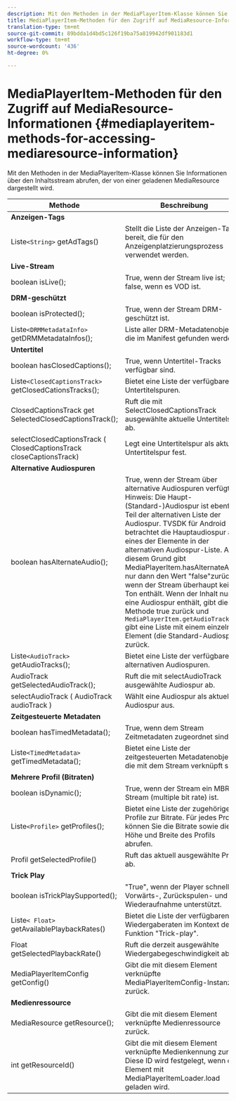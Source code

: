 ```yaml
---
description: Mit den Methoden in der MediaPlayerItem-Klasse können Sie Informationen über den Inhaltsstream abrufen, der von einer geladenen MediaResource dargestellt wird.
title: MediaPlayerItem-Methoden für den Zugriff auf MediaResource-Informationen
translation-type: tm+mt
source-git-commit: 89bdda1d4bd5c126f19ba75a819942df901183d1
workflow-type: tm+mt
source-wordcount: '436'
ht-degree: 0%

---
```



# MediaPlayerItem-Methoden für den Zugriff auf MediaResource-Informationen {#mediaplayeritem-methods-for-accessing-mediaresource-information}

Mit den Methoden in der MediaPlayerItem-Klasse können Sie Informationen über den Inhaltsstream abrufen, der von einer geladenen MediaResource dargestellt wird.

| Methode | Beschreibung |
|--- |--- |
| **Anzeigen-Tags** |  |
| Liste`<String>` getAdTags() | Stellt die Liste der Anzeigen-Tags bereit, die für den Anzeigenplatzierungsprozess verwendet werden. |
| **Live-Stream** |  |
| boolean isLive(); | True, wenn der Stream live ist; false, wenn es VOD ist. |
| **DRM-geschützt** |  |
| boolean isProtected(); | True, wenn der Stream DRM-geschützt ist. |
| Liste`<DRMMetadataInfo>` getDRMMetadataInfos(); | Liste aller DRM-Metadatenobjekte, die im Manifest gefunden werden. |
| **Untertitel** |  |
| boolean hasClosedCaptions(); | True, wenn Untertitel-Tracks verfügbar sind. |
| Liste`<ClosedCaptionsTrack>` getClosedCationsTracks(); | Bietet eine Liste der verfügbaren Untertitelspuren. |
| ClosedCaptionsTrack get SelectedClosedCaptionsTrack(); | Ruft die mit SelectClosedCaptionsTrack ausgewählte aktuelle Untertitelspur ab. |
| selectClosedCaptionsTrack ( ClosedCaptionsTrack closeCaptionsTrack) | Legt eine Untertitelspur als aktuelle Untertitelspur fest. |
| **Alternative Audiospuren** |  |
| boolean hasAlternateAudio(); | True, wenn der Stream über alternative Audiospuren verfügt. Hinweis:  Die Haupt- (Standard-)Audiospur ist ebenfalls Teil der alternativen Liste der Audiospur.  TVSDK für Android betrachtet die Hauptaudiospur als eines der Elemente in der alternativen Audiospur-Liste. Aus diesem Grund gibt MediaPlayerItem.hasAlternateAudio nur dann den Wert &quot;false&quot;zurück, wenn der Stream überhaupt keinen Ton enthält. Wenn der Inhalt nur eine Audiospur enthält, gibt diese Methode true zurück und `MediaPlayerItem.getAudioTracks` gibt eine Liste mit einem einzelnen Element (die Standard-Audiospur) zurück. |
| Liste`<AudioTrack>` getAudioTracks(); | Bietet eine Liste der verfügbaren alternativen Audiospuren. |
| AudioTrack getSelectedAudioTrack(); | Ruft die mit selectAudioTrack ausgewählte Audiospur ab. |
| selectAudioTrack ( AudioTrack audioTrack ) | Wählt eine Audiospur als aktuelle Audiospur aus. |
| **Zeitgesteuerte Metadaten** |  |
| boolean hasTimedMetadata(); | True, wenn dem Stream Zeitmetadaten zugeordnet sind. |
| Liste`<TimedMetadata>` getTimedMetadata(); | Bietet eine Liste der zeitgesteuerten Metadatenobjekte, die mit dem Stream verknüpft sind. |
| **Mehrere Profil (Bitraten)** |
| boolean isDynamic(); | True, wenn der Stream ein MBR-Stream (multiple bit rate) ist. |
| Liste`<Profile>` getProfiles(); | Bietet eine Liste der zugehörigen Profile zur Bitrate. Für jedes Profil können Sie die Bitrate sowie die Höhe und Breite des Profils abrufen. |
| Profil getSelectedProfile() | Ruft das aktuell ausgewählte Profil ab. |
| **Trick Play** |  |
| boolean isTrickPlaySupported(); | &quot;True&quot;, wenn der Player schnelle Vorwärts-, Zurückspulen- und Wiederaufnahme unterstützt. |
| Liste`< Float>` getAvailablePlaybackRates() | Bietet die Liste der verfügbaren Wiedergaberaten im Kontext der Funktion &quot;Trick-play&quot;. |
| Float getSelectedPlaybackRate() | Ruft die derzeit ausgewählte Wiedergabegeschwindigkeit ab. |
| MediaPlayerItemConfig getConfig() | Gibt die mit diesem Element verknüpfte MediaPlayerItemConfig-Instanz zurück. |
| **Medienressource** |  |
| MediaResource getResource(); | Gibt die mit diesem Element verknüpfte Medienressource zurück. |
| int getResourceId() | Gibt die mit diesem Element verknüpfte Medienkennung zurück. Diese ID wird festgelegt, wenn das Element mit MediaPlayerItemLoader.load geladen wird. |